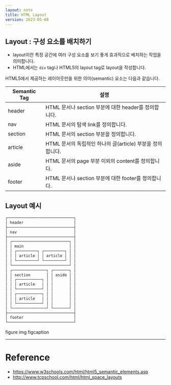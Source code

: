 ```yaml
---
layout: note
title: HTML Layout
version: 2023-05-08
---
```




## Layout : 구성 요소를 배치하기

- layout이란 특정 공간에 여러 구성 요소를 보기 좋게 효과적으로 배치하는 작업을 의미합니다.
- HTML에서는 `div` tag나 HTML5의 layout tag로 layout을 작성합니다.




HTML5에서 제공하는 레이아웃만을 위한 의미(semantic) 요소는 다음과 같습니다.


| Semantic Tag | 설명 |
| - | - |
| header | HTML 문서나 section 부분에 대한 header를 정의합니다. |
| nav | HTML 문서의 탐색 link를 정의합니다. |
| section | HTML 문서의 section 부분을 정의합니다. |
| article | HTML 문서의 독립적인 하나의 글(article) 부분을 정의합니다. |
| aside | HTML 문서의 page 부분 이외의 content를 정의합니다.  |
| footer | HTML 문서나 section 부분에 대한 footer를 정의합니다. |


## Layout 예시

```txt
┌─────────────────────────────┐
│ header                      │
├─────────────────────────────┤
│ nav                         │
├─────────────────────────────┤
│ ┌─────────────────────────┐ │
│ │ main                    │ │
│ │ ┌─────────┐ ┌─────────┐ │ │
│ │ │ article │ │ article │ │ │
│ │ └─────────┘ └─────────┘ │ │
│ └─────────────────────────┘ │
│ ┌───────────────┐ ┌───────┐ │
│ │ section       │ │ aside │ │
│ │ ┌───────────┐ │ │       │ │
│ │ │ article   │ │ │       │ │
│ │ └───────────┘ │ │       │ │
│ │ ┌───────────┐ │ │       │ │
│ │ │ article   │ │ │       │ │
│ │ └───────────┘ │ │       │ │
│ └───────────────┘ └───────┘ │
├─────────────────────────────┤
│ footer                      │
└─────────────────────────────┘
```



















figure
img
figcaption



---

# Reference

- <https://www.w3schools.com/html/html5_semantic_elements.asp>
- <http://www.tcpschool.com/html/html_space_layouts>